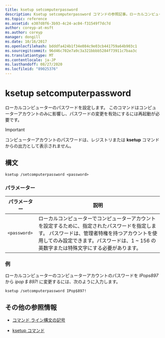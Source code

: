 ```yaml
---
title: ksetup setcomputerpassword
description: Ksetup setcomputerpassword コマンドの参照記事。ローカルコンピューターのパスワードを設定します。
ms.topic: reference
ms.assetid: e307d8f6-3b93-4c24-ac04-f31549f7dc7d
author: coreyp-at-msft
ms.author: coreyp
manager: dongill
ms.date: 10/16/2017
ms.openlocfilehash: bdddfa424b1f34e084c9e03cb441759a64b903c1
ms.sourcegitcommit: 96d46c702e7a9c3a321bbbb5284f73911c7baa3c
ms.translationtype: MT
ms.contentlocale: ja-JP
ms.lasthandoff: 08/27/2020
ms.locfileid: "89025376"
---
```

# <a name="ksetup-setcomputerpassword"></a>ksetup setcomputerpassword

ローカルコンピューターのパスワードを設定します。 このコマンドはコンピューターアカウントのみに影響し、パスワードの変更を有効にするには再起動が必要です。

> [!IMPORTANT]
> コンピューターアカウントのパスワードは、レジストリまたは **ksetup** コマンドからの出力として表示されません。

## <a name="syntax"></a>構文

```
ksetup /setcomputerpassword <password>
```

### <a name="parameters"></a>パラメーター

| パラメーター | 説明 |
| --------- | ----------- |
| `<password>` | ローカルコンピューターでコンピューターアカウントを設定するために、指定されたパスワードを指定します。 パスワードは、管理者特権を持つアカウントを使用してのみ設定できます。パスワードは、1 ~ 156 の英数字または特殊文字にする必要があります。 |

### <a name="examples"></a>例

ローカルコンピューターのコンピューターアカウントのパスワードを *IPops897* から *ipop $ 897!* に変更するには、次のように入力します。

```
ksetup /setcomputerpassword IPop$897!
```

## <a name="additional-references"></a>その他の参照情報

- [コマンド ライン構文の記号](command-line-syntax-key.md)

- [ksetup コマンド](ksetup.md)
